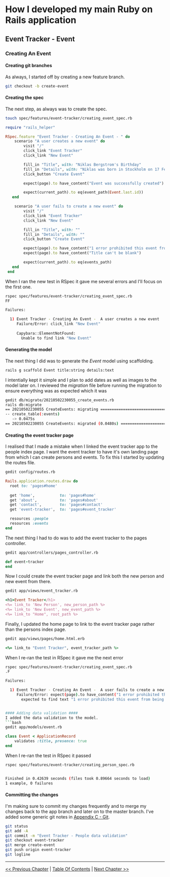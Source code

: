 # How I developed my main Ruby on Rails application #


## Event Tracker - Event ##


### Creating An Event ###


#### Creating git branches ####
As always, I started off by creating a new feature branch.  
```bash
git checkout -b create-event
```

#### Creating the spec ####
The next step, as always was to create the spec.
```bash
touch spec/features/event-tracker/creating_event_spec.rb
```

```ruby
require "rails_helper"

RSpec.feature "Event Tracker - Creating An Event - " do
    scenario "A user creates a new event" do
        visit "/"
        click_link "Event Tracker"
        click_link "New Event"

        fill_in "Title", with: "Niklas Bergstrom's Birthday"
        fill_in "Details", with: "Niklas was born in Stockholm on 17 February 1974"
        click_button "Create Event"

        expect(page).to have_content("Event was successfully created")

        expect(current_path).to eq(event_path(Event.last.id)) 
   end

    scenario "A user fails to create a new event" do
        visit "/"
        click_link "Event Tracker"
        click_link "New Event"

        fill_in "Title", with: ""
        fill_in "Details", with: ""
        click_button "Create Event"

        expect(page).to have_content("1 error prohibited this event from being saved:")
        expect(page).to have_content("Title can't be blank")

        expect(current_path).to eq(events_path) 
   end
 end
 ```

When I ran the new test in RSpec it gave me several errors and I'll focus on the first one.
```bash
rspec spec/features/event-tracker/creating_event_spec.rb 
FF

Failures:

  1) Event Tracker - Creating An Event -  A user creates a new event
     Failure/Error: click_link "New Event"
     
     Capybara::ElementNotFound:
       Unable to find link "New Event"
```

#### Generating the model ####
The next thing I did was to generate the *Event* model using scaffolding.
```bash
rails g scaffold Event title:string details:text
```
I intentially kept it simple and I plan to add dates as well as images to the model later on. I reviewed the *migration* file before running the migration to ensure everything was as expected which it was
```bash
gedit db/migrate/20210502230055_create_events.rb
rails db:migrate
== 20210502230055 CreateEvents: migrating =====================================
-- create_table(:events)
   -> 0.0475s
== 20210502230055 CreateEvents: migrated (0.0480s) ============================
```

#### Creating the event tracker page ####
I realised that I made a mistake when I linked the event tracker app to the people index page. I want the event tracker to have it's own landing page from which I can create persons and events. To fix this I started by updating the routes file.
```bash
gedit config/routes.rb
```

```ruby
Rails.application.routes.draw do
  root to: 'pages#home'
  
  get 'home',           to: 'pages#home'
  get 'about',          to: 'pages#about'
  get 'contact',        to: 'pages#contact'
  get 'event-tracker',  to: 'pages#event_tracker'

  resources :people
  resources :events
end
```
The next thing I had to do was to add the event tracker to the pages controller.
```bash
gedit app/controllers/pages_controller.rb
```

```ruby
def event-tracker
end
```

Now I could create the event tracker page and link both the new person and new event from there.
```bash
gedit app/views/event_tracker.rb
```

```ruby
<h1>Event Tracker</h1>
<%= link_to 'New Person', new_person_path %>
<%= link_to 'New Event', new_event_path %>
<%= link_to "Home", root_path %>
```

Finally, I updated the home page to link to the event tracker page rather than the persons index page.
```bash
gedit app/views/pages/home.html.erb
```

```ruby
<%= link_to "Event Tracker", event_tracker_path %>
```

When I re-ran the test in RSpec it gave me the next error
```bash
rspec spec/features/event-tracker/creating_event_spec.rb 
.F

Failures:

  1) Event Tracker - Creating An Event -  A user fails to create a new event
     Failure/Error: expect(page).to have_content("1 error prohibited this event from being saved:")
       expected to find text "1 error prohibited this event from being saved:" in "Event was successfully created.\nTitle:\nDetails:\nEdit | Back"```bash


#### Adding data validation ####
I added the data validation to the model.
```bash
gedit app/models/event.rb
```
```ruby
class Event < ApplicationRecord
    validates :title, presence: true
end
```

When I re-ran the test in RSpec it passed
```bash
rspec spec/features/event-tracker/creating_person_spec.rb


Finished in 0.42639 seconds (files took 0.89664 seconds to load)
1 example, 0 failures
```

#### Committing the changes ####
I'm making sure to commit my changes frequently and to merge my changes back to the app branch and later on to the master branch.
I've added some generic git notes in [Appendix C - Git](../appendix/appendix_c_git_tot.md).

```bash
git status
git add -A 
git commit -m "Event Tracker - People data validation"
git checkout event-tracker
git merge create-event
git push origin event-tracker
git logline
```


----------
[<< Previous Chapter](../section_3_event_tracker_person/3_0_event_tracker_person_toc.md) | [Table Of Contents](../how_i_developed_this_rails_application.md) | [Next Chapter >>](../section_3_event_tracker_person/3_2_creating_people_seeds_file.md)
